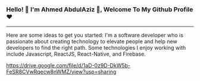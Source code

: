 ### Hello! 👋 I'm Ahmed AbdulAziz 👋, Welcome To My Github Profile ♥
---------------------------------------------------------------------



Here are some ideas to get you started:
I'm a software developer who is passionate about creating technology to elevate people and help new developers to find the right path. Some technologies I enjoy working with include Javascript, ReactJS, React-Native, and Firebase.

https://drive.google.com/file/d/1aD-0z9D-DkW5b-FeSR8CVwRqecw8nWMZ/view?usp=sharing
